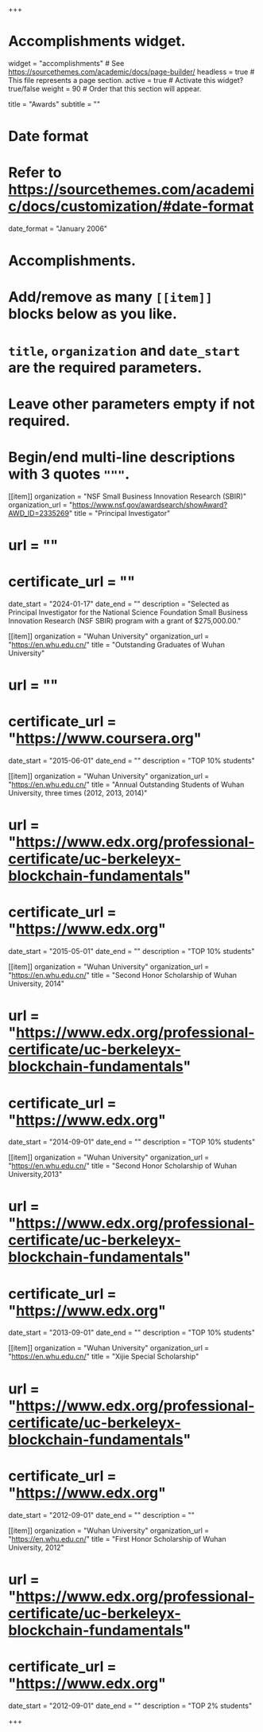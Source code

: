 +++
# Accomplishments widget.
widget = "accomplishments"  # See https://sourcethemes.com/academic/docs/page-builder/
headless = true  # This file represents a page section.
active = true  # Activate this widget? true/false
weight = 90  # Order that this section will appear.

title = "Awards"
subtitle = ""

# Date format
#   Refer to https://sourcethemes.com/academic/docs/customization/#date-format
date_format = "January 2006"

# Accomplishments.
#   Add/remove as many `[[item]]` blocks below as you like.
#   `title`, `organization` and `date_start` are the required parameters.
#   Leave other parameters empty if not required.
#   Begin/end multi-line descriptions with 3 quotes `"""`.



[[item]]
  organization = "NSF Small Business Innovation Research (SBIR)"
  organization_url = "https://www.nsf.gov/awardsearch/showAward?AWD_ID=2335269"
  title = "Principal Investigator"
  # url = ""
  # certificate_url = ""
  date_start = "2024-01-17"
  date_end = ""
  description = "Selected as Principal Investigator for the National Science Foundation Small Business Innovation Research (NSF SBIR) program with a grant of $275,000.00."


[[item]]
  organization = "Wuhan University"
  organization_url = "https://en.whu.edu.cn/"
  title = "Outstanding Graduates of Wuhan University"
  # url = ""
  # certificate_url = "https://www.coursera.org"
  date_start = "2015-06-01"
  date_end = ""
  description = "TOP 10% students"

[[item]]
  organization = "Wuhan University"
  organization_url = "https://en.whu.edu.cn/"
  title = "Annual Outstanding Students of Wuhan University, three times (2012, 2013, 2014)"
  # url = "https://www.edx.org/professional-certificate/uc-berkeleyx-blockchain-fundamentals"
  # certificate_url = "https://www.edx.org"
  date_start = "2015-05-01"
  date_end = ""
  description = "TOP 10% students"
  
[[item]]
  organization = "Wuhan University"
  organization_url = "https://en.whu.edu.cn/"
  title = "Second Honor Scholarship of Wuhan University, 2014"
  # url = "https://www.edx.org/professional-certificate/uc-berkeleyx-blockchain-fundamentals"
  # certificate_url = "https://www.edx.org"
  date_start = "2014-09-01"
  date_end = ""
  description = "TOP 10% students"

[[item]]
  organization = "Wuhan University"
  organization_url = "https://en.whu.edu.cn/"
  title = "Second Honor Scholarship of Wuhan University,2013"
  # url = "https://www.edx.org/professional-certificate/uc-berkeleyx-blockchain-fundamentals"
  # certificate_url = "https://www.edx.org"
  date_start = "2013-09-01"
  date_end = ""
  description = "TOP 10% students"


[[item]]
  organization = "Wuhan University"
  organization_url = "https://en.whu.edu.cn/"
  title = "Xijie Special Scholarship"
  # url = "https://www.edx.org/professional-certificate/uc-berkeleyx-blockchain-fundamentals"
  # certificate_url = "https://www.edx.org"
  date_start = "2012-09-01"
  date_end = ""
  description = ""

[[item]]
  organization = "Wuhan University"
  organization_url = "https://en.whu.edu.cn/"
  title = "First Honor Scholarship of Wuhan University, 2012"
  # url = "https://www.edx.org/professional-certificate/uc-berkeleyx-blockchain-fundamentals"
  # certificate_url = "https://www.edx.org"
  date_start = "2012-09-01"
  date_end = ""
  description = "TOP 2% students"

+++
